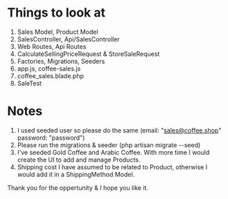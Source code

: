 # Things to look at

1. Sales Model, Product Model
2. SalesController, Api/SalesController
3. Web Routes, Api Routes
4. CalculateSellingPriceRequest & StoreSaleRequest
5. Factories, Migrations, Seeders
6. app.js, coffee-sales.js
7. coffee_sales.blade.php
8. SaleTest

# Notes

1. I used seeded user so please do the same (email: "sales@coffee.shop" password: "password")
2. Please run the migrations & seeder (php artisan migrate --seed)
3. I've seeded Gold Coffee and Arabic Coffee. With more time I would create the UI to add and manage Products.
4. Shipping cost I have assumed to be related to Product, otherwise I would add it in a ShippingMethod Model.

Thank you for the oppertunity & I hope you like it.
